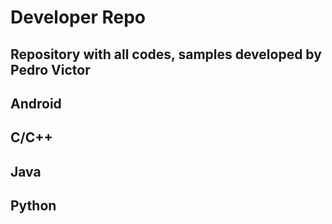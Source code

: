 Developer Repo
==============

Repository with all codes, samples developed by Pedro Victor
------------------------------------------------------------

Android
-------

C/C++
-----

Java
----

Python
------

